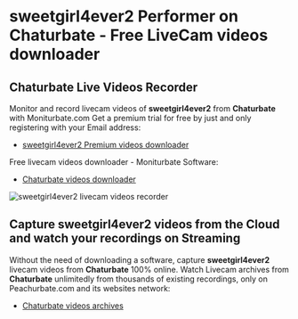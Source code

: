 # sweetgirl4ever2 Performer on Chaturbate - Free LiveCam videos downloader

## Chaturbate Live Videos Recorder

Monitor and record livecam videos of **sweetgirl4ever2** from **Chaturbate** with Moniturbate.com
Get a premium trial for free by just and only registering with your Email address:
* [sweetgirl4ever2 Premium videos downloader](https://moniturbate.com/request-demo-licence-key.html)

Free livecam videos downloader - Moniturbate Software:
* [Chaturbate videos downloader](https://moniturbate.com/moniturbate-download-software.html)

![sweetgirl4ever2 livecam videos recorder](https://peachurnet.com/templates/moniturbate-software.png)


## Capture sweetgirl4ever2 videos from the Cloud and watch your recordings on Streaming

Without the need of downloading a software, capture **sweetgirl4ever2** livecam videos from **Chaturbate** 100% online.
Watch Livecam archives from **Chaturbate** unlimitedly from thousands of existing recordings, only on Peachurbate.com and its websites network:
* [Chaturbate videos archives](https://peachurnet.com/)